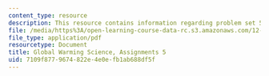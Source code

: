 ```yaml
---
content_type: resource
description: This resource contains information regarding problem set 5.
file: /media/https%3A/open-learning-course-data-rc.s3.amazonaws.com/12-340-global-warming-science-spring-2012/7109f8779674822e4e0efb1ab688df5f_MIT12_340S12_PS5.pdf
file_type: application/pdf
resourcetype: Document
title: Global Warming Science, Assignments 5
uid: 7109f877-9674-822e-4e0e-fb1ab688df5f
---
```

